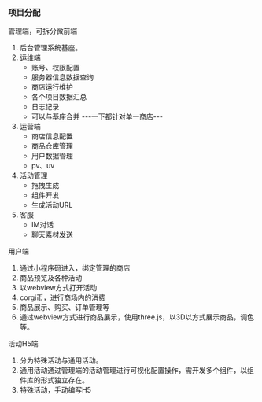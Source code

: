 ### 项目分配

管理端，可拆分微前端

1. 后台管理系统基座。
2. 运维端
   - 账号、权限配置
   - 服务器信息数据查询
   - 商店运行维护
   - 各个项目数据汇总
   - 日志记录
   - 可以与基座合并
---一下都针对单一商店---
3. 运营端
   - 商店信息配置
   - 商品仓库管理
   - 用户数据管理
   - pv、uv
4. 活动管理
   - 拖拽生成
   - 组件开发
   - 生成活动URL
5. 客服
   - IM对话
   - 聊天素材发送

用户端

1. 通过小程序码进入，绑定管理的商店
2. 商品预览及各种活动
3. 以webview方式打开活动
4. corgi币，进行商场内的消费
5. 商品展示、购买、订单管理等
6. 通过webview方式进行商品展示，使用three.js，以3D以方式展示商品，调色等。

活动H5端

1. 分为特殊活动与通用活动。
2. 通用活动通过管理端的活动管理进行可视化配置操作，需开发多个组件，以组件库的形式独立存在。
3. 特殊活动，手动编写H5

